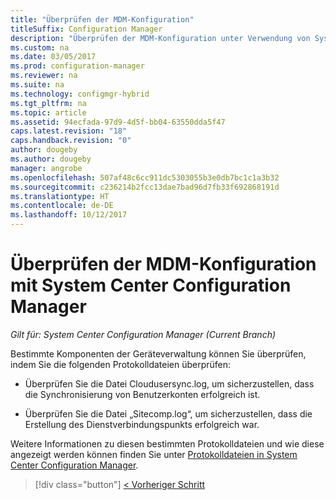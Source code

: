 ```yaml
---
title: "Überprüfen der MDM-Konfiguration"
titleSuffix: Configuration Manager
description: "Überprüfen der MDM-Konfiguration unter Verwendung von System Center Configuration Manager."
ms.custom: na
ms.date: 03/05/2017
ms.prod: configuration-manager
ms.reviewer: na
ms.suite: na
ms.technology: configmgr-hybrid
ms.tgt_pltfrm: na
ms.topic: article
ms.assetid: 94ecfada-97d9-4d5f-bb04-63550dda5f47
caps.latest.revision: "18"
caps.handback.revision: "0"
author: dougeby
ms.author: dougeby
manager: angrobe
ms.openlocfilehash: 507af48c6cc911dc5303055b3e0db7bc1c1a3b32
ms.sourcegitcommit: c236214b2fcc13dae7bad96d7fb33f692868191d
ms.translationtype: HT
ms.contentlocale: de-DE
ms.lasthandoff: 10/12/2017
---
```

# <a name="verify-mdm-configuration-with-system-center-configuration-manager"></a>Überprüfen der MDM-Konfiguration mit System Center Configuration Manager

*Gilt für: System Center Configuration Manager (Current Branch)*

Bestimmte Komponenten der Geräteverwaltung können Sie überprüfen, indem Sie die folgenden Protokolldateien überprüfen:

-   Überprüfen Sie die Datei Cloudusersync.log, um sicherzustellen, dass die Synchronisierung von Benutzerkonten erfolgreich ist.

-   Überprüfen Sie die Datei „Sitecomp.log“, um sicherzustellen, dass die Erstellung des Dienstverbindungspunkts erfolgreich war.

Weitere Informationen zu diesen bestimmten Protokolldateien und wie diese angezeigt werden können finden Sie unter [Protokolldateien in System Center Configuration Manager](../../core/plan-design/hierarchy/log-files.md##BKMK_FunctionLogs). 

> [!div class="button"]
[< Vorheriger Schritt](set-up-additional-management.md)
